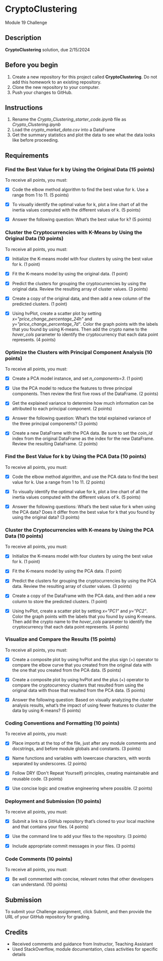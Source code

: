 
# CryptoClustering
Module 19 Challenge


## Description 
**CryptoClustering** solution, due 2/15/2024


## Before you begin 
1. Create a new repository for this project called **CryptoClustering**. Do not add this homework to an existing repository.
2. Clone the new repository to your computer.
3. Push your changes to GitHub. 


## Instructions 
1. Rename the _Crypto_Clustering_starter_code.ipynb_ file as _Crypto_Clustering.ipynb_
2. Load the _crypto_market_data.csv_ into a DataFrame
3. Get the summary statistics and plot the data to see what the data looks like before proceeding.


## Requirements 
### Find the Best Value for k by Using the Original Data (15 points)
To receive all points, you must:
- [X] Code the elbow method algorithm to find the best value for k. Use a range from 1 to 11. (5 points)
- [X] To visually identify the optimal value for k, plot a line chart of all the inertia values computed with the different values of k. (5 points)
- [X] Answer the following question: What’s the best value for k? (5 points)


### Cluster the Cryptocurrencies with K-Means by Using the Original Data (10 points)
To receive all points, you must:
- [X] Initialize the K-means model with four clusters by using the best value for k. (1 point)
- [X] Fit the K-means model by using the original data. (1 point)
- [X] Predict the clusters for grouping the cryptocurrencies by using the original data. Review the resulting array of cluster values. (3 points)
- [X] Create a copy of the original data, and then add a new column of the predicted clusters. (1 point)
- [X] Using hvPlot, create a scatter plot by setting _x="price_change_percentage_24h"_ and _y="price_change_percentage_7d"_. Color the graph points with the labels that you found by using K-means. Then add the crypto name to the _hover_cols_ parameter to identify the cryptocurrency that each data point represents. (4 points)


### Optimize the Clusters with Principal Component Analysis (10 points)
To receive all points, you must:
- [X] Create a PCA model instance, and set _n_components=3_. (1 point)
- [X] Use the PCA model to reduce the features to three principal components. Then review the first five rows of the DataFrame. (2 points)
- [X] Get the explained variance to determine how much information can be attributed to each principal component. (2 points)
- [X] Answer the following question: What’s the total explained variance of the three principal components? (3 points)
- [X] Create a new DataFrame with the PCA data. Be sure to set the _coin_id_ index from the original DataFrame as the index for the new DataFrame. Review the resulting DataFrame. (2 points)


### Find the Best Value for k by Using the PCA Data (10 points)
To receive all points, you must:
- [X] Code the elbow method algorithm, and use the PCA data to find the best value for k. Use a range from 1 to 11. (2 points)
- [X] To visually identify the optimal value for k, plot a line chart of all the inertia values computed with the different values of k. (5 points)
- [X] Answer the following questions: What’s the best value for k when using the PCA data? Does it differ from the best value for k that you found by using the original data? (3 points)


### Cluster the Cryptocurrencies with K-means by Using the PCA Data (10 points)
To receive all points, you must:
- [X] Initialize the K-means model with four clusters by using the best value for k. (1 point)
- [X] Fit the K-means model by using the PCA data. (1 point)
- [X] Predict the clusters for grouping the cryptocurrencies by using the PCA data. Review the resulting array of cluster values. (3 points)
- [X] Create a copy of the DataFrame with the PCA data, and then add a new column to store the predicted clusters. (1 point)
- [X] Using hvPlot, create a scatter plot by setting _x="PC1"_ and _y="PC2"_. Color the graph points with the labels that you found by using K-means. Then add the crypto name to the _hover_cols_ parameter to identify the cryptocurrency that each data point represents. (4 points)


### Visualize and Compare the Results (15 points)
To receive all points, you must:
- [x] Create a composite plot by using hvPlot and the plus sign (+) operator to compare the elbow curve that you created from the original data with the one that you created from the PCA data. (5 points)
- [x] Create a composite plot by using hvPlot and the plus (+) operator to compare the cryptocurrency clusters that resulted from using the original data with those that resulted from the PCA data. (5 points)
- [x] Answer the following question: Based on visually analyzing the cluster analysis results, what’s the impact of using fewer features to cluster the data by using K-means? (5 points)


### Coding Conventions and Formatting (10 points)
To receive all points, you must:
- [X] Place imports at the top of the file, just after any module comments and docstrings, and before module globals and constants. (3 points)
- [X] Name functions and variables with lowercase characters, with words separated by underscores. (2 points)
- [X] Follow DRY (Don't Repeat Yourself) principles, creating maintainable and reusable code. (3 points)
- [X] Use concise logic and creative engineering where possible. (2 points)


### Deployment and Submission (10 points)
To receive all points, you must:
- [X] Submit a link to a GitHub repository that’s cloned to your local machine and that contains your files. (4 points)
- [X] Use the command line to add your files to the repository. (3 points)
- [X] Include appropriate commit messages in your files. (3 points)


### Code Comments (10 points)
To receive all points, you must:
- [X] Be well commented with concise, relevant notes that other developers can understand. (10 points)


## Submission 
To submit your Challenge assignment, click Submit, and then provide the URL of your GitHub repository for grading.


## Credits 
* Received comments and guidance from Instructor, Teaching Assistant 
* Used StackOverflow, module documentation, class activities for specific details
